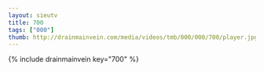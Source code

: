 ```yaml
--- 
layout: sieutv
title: 700
tags: ["000"]
thumb: http://drainmainvein.com/media/videos/tmb/000/000/700/player.jpg
---
```

{% include drainmainvein key="700" %} 
